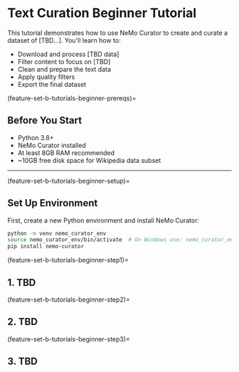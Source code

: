 # Text Curation Beginner Tutorial

This tutorial demonstrates how to use NeMo Curator to create and curate a dataset of [TBD...]. You'll learn how to:

- Download and process [TBD data]
- Filter content to focus on [TBD]
- Clean and prepare the text data
- Apply quality filters
- Export the final dataset

(feature-set-b-tutorials-beginner-prereqs)=
## Before You Start

- Python 3.8+
- NeMo Curator installed
- At least 8GB RAM recommended
- ~10GB free disk space for Wikipedia data subset

---

(feature-set-b-tutorials-beginner-setup)=
## Set Up Environment

First, create a new Python environment and install NeMo Curator:

```bash
python -m venv nemo_curator_env
source nemo_curator_env/bin/activate  # On Windows use: nemo_curator_env\Scripts\activate
pip install nemo-curator
```

(feature-set-b-tutorials-beginner-step1)=
## 1. TBD

(feature-set-b-tutorials-beginner-step2)=
## 2. TBD

(feature-set-b-tutorials-beginner-step3)=
## 3. TBD

